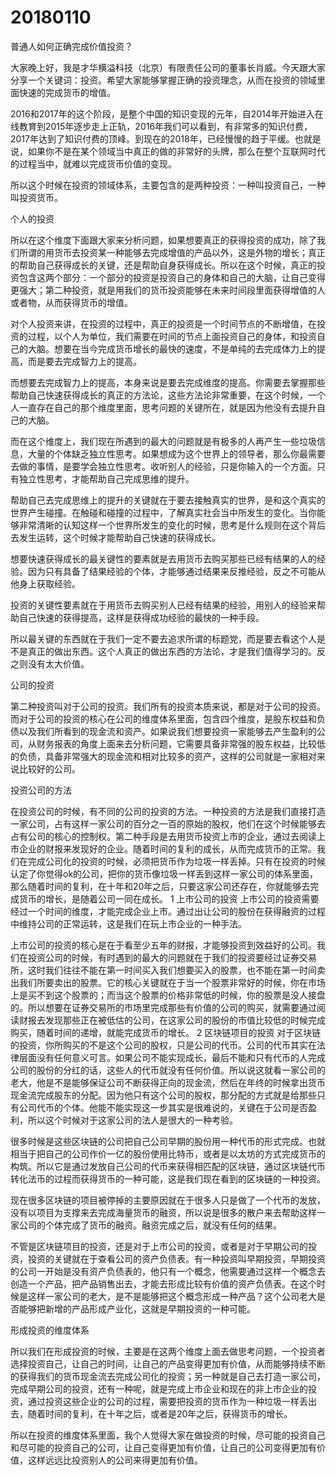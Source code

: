 # 20180110
普通人如何正确完成价值投资？

大家晚上好，我是才华横溢科技（北京）有限责任公司的董事长肖威。今天跟大家分享一个关键词：投资。希望大家能够掌握正确的投资理念，从而在投资的领域里面快速的完成货币的增值。

2016和2017年的这个阶段，是整个中国的知识变现的元年，自2014年开始进入在线教育到2015年逐步走上正轨，2016年我们可以看到，有非常多的知识付费，2017年达到了知识付费的顶峰。到现在的2018年，已经慢慢的趋于平缓。也就是说，如果你不是在某个领域当中真正的做的非常好的头牌，那么在整个互联网时代的过程当中，就难以完成货币价值的变现。

所以这个时候在投资的领域体系，主要包含的是两种投资：一种叫投资自己，一种叫投资货币。

个人的投资

所以在这个维度下面跟大家来分析问题，如果想要真正的获得投资的成功，除了我们所谓的用货币去投资某一种能够去完成增值的产品以外，这是外物的增长；真正的帮助自己获得成长的关键，还是帮助自身获得成长。所以在这个时候，真正的投资包含这两个部分：一个部分的投资是投资自己的身体和自己的大脑，让自己变得更强大；第二种投资，就是用我们的货币投资能够在未来时间段里面获得增值的人或者物，从而获得货币的增值。

对个人投资来讲，在投资的过程中，真正的投资是一个时间节点的不断增值，在投资的过程，以个人为单位，我们需要在时间的节点上面投资自己的身体，和投资自己的大脑。想要在当今完成货币增长的最快的速度，不是单纯的去完成体力上的提高，而是要去完成智力上的提高。

而想要去完成智力上的提高，本身来说是要去完成维度的提高。你需要去掌握那些帮助自己快速获得成长的真正的方法论，这些方法论非常重要，在这个时候，一个人一直存在自己的那个维度里面，思考问题的关键所在，就是因为他没有去提升自己的大脑。

而在这个维度上，我们现在所遇到的最大的问题就是有极多的人再产生一些垃圾信息，大量的个体缺乏独立性思考。如果想成为这个世界上的领导者，那么你最需要去做的事情，是要学会独立性思考。收听别人的经验，只是你输入的一个方面。只有独立性思考，才能帮助自己完成思维的提升。

帮助自己去完成思维上的提升的关键就在于要去接触真实的世界，是和这个真实的世界产生碰撞。在触碰和碰撞的过程中，了解真实社会当中所发生的变化。当你能够非常清晰的认知这样一个世界所发生的变化的时候，思考是什么规则在这个背后去发生运转，这个时候才能帮助自己快速的获得成长。

想要快速获得成长的最关键性的要素就是去用货币去购买那些已经有结果的人的经验。因为只有具备了结果经验的个体，才能够通过结果来反推经验，反之不可能从他身上获取经验。

投资的关键性要素就在于用货币去购买别人已经有结果的经验，用别人的经验来帮助自己快速的获得提高，这样是获得成功经验的最快的一种手段。

所以最关键的东西就在于我们一定不要去追求所谓的标题党，而是要去看这个人是不是真正的做出东西。这个人真正的做出东西的方法论，才是我们值得学习的。反之则没有太大价值。

公司的投资

第二种投资叫对于公司的投资。我们所有的投资本质来说，都是对于公司的投资。而对于公司的投资的核心在公司的维度体系里面，包含四个维度，是股东权益和负债以及我们所看到的现金流和资产。如果说我们想要投资一家能够去产生盈利的公司，从财务报表的角度上面来去分析问题，它需要具备非常强的股东权益，比较低的负债，具备非常强大的现金流和相对比较多的资产，这样的公司就是一家相对来说比较好的公司。

投资公司的方法

在投资公司的时候，有不同的公司的投资的方法。一种投资的方法是我们直接打造一家公司，占有这样一家公司的百分之一百的原始的股权，他们在这个时候能够去占有公司的核心的控制权。第二种手段是去用货币投资上市的企业，通过去阅读上市企业的财报来发现好的企业。随着时间的复利的成长，从而完成货币的正常。我们在完成公司化的投资的时候，必须把货币作为垃圾一样丢掉。只有在投资的时候认定了你觉得ok的公司，把你的货币像垃圾一样丢到这样一家公司的体系里面，那么随着时间的复利，在十年和20年之后，只要这家公司还存在，你就能够去完成货币的增长，是随着公司一同在成长。
1
上市公司的投资
上市公司的投资需要经过一个时间的维度，才能完成企业上市。通过出让公司的股份在获得融资的过程中维持公司的正常运转，这是我们在玩上市企业的一种手法。

上市公司的投资的核心是在于看至少五年的财报，才能够投资到效益好的公司。我们在投资公司的时候，有时遇到的最大的问题就在于我们的投资要经过证券交易所，这时我们往往不能在第一时间买入我们想要买入的股票，也不能在第一时间卖出我们所要卖出的股票。它的核心关键就在于当一个股票非常好的时候，你在市场上是买不到这个股票的；而当这个股票的价格非常低的时候，你的股票是没人接盘的。所以想要在证券交易所的市场里完成那些有价值的公司的购买，就需要通过阅读财报去发现那些正在被低估的公司，在这家公司的股份的市值比较低的时候完成购买，随着时间的递增，就能完成货币的增长。
2
区块链项目的投资
对于区块链的投资，你所购买的不是这个公司的股权，只是公司的代币。公司的代币其实在法律层面没有任何意义可言。如果公司不能实现成长，最后不能和只有代币的人完成公司的股份的分红的话，这些人的代币就没有任何价值。所以说这就看一家公司的老大，他是不是能够保证公司不断获得正向的现金流，然后在年终的时候拿出货币现金流完成股东的分配。因为他只有这个公司的股权，那分配的方式就是给那些只有公司代币的个体。他能不能实现这一步其实是很难说的，关键在于公司是否盈利，所以这个时候对于这家公司的法人是很大的一种考验。

很多时候是这些区块链的公司把自己公司早期的股份用一种代币的形式完成。也就相当于把自己的公司作价一亿的股份使用比特币，或者是以太坊的方式完成货币的构筑。所以它是通过发放自己公司的代币来获得相匹配的区块链，通过区块链代币转化法币的过程而获得货币的一种可能，这是我们现在看到的区块链的一种投资。

现在很多区块链的项目被停掉的主要原因就在于很多人只是做了一个代币的发放，没有以项目为支撑来去完成海量货币的融资，所以说是很多的散户来去帮助这样一家公司的个体完成了货币的融资。融资完成之后，就没有任何的结果。

不管是区块链项目的投资，还是对于上市公司的投资，或者是对于早期公司的投资，投资的关键就在于查看公司的资产负债表。有一种投资叫早期投资，早期投资的公司一开始是没有资产负债表的，他只有一个概念，他需要通过这样一个概念去创造一个产品，把产品销售出去，才能去形成比较有价值的资产负债表。在这个时候是这样一家公司的老大，是不是能够把这个概念形成一种产品？这个公司老大是否能够把新增的产品形成产业化，这就是早期投资的一种可能。

形成投资的维度体系

所以我们在形成投资的时候，主要是在这两个维度上面去做思考问题，一个投资者选择投资自己，让自己的时间，让自己的产品变得更加有价值，从而能够持续不断的获得我们的货币现金流去完成公司化的投资；另一种就是自己去打造一家公司，完成早期公司的投资，还有一种呢，就是完成上市企业和现在的非上市企业的投资，通过投资这些企业的公司的过程，需要把投资的货币作为一种垃圾一样丢出去，随着时间的复利，在十年之后，或者是20年之后，获得货币的增长。

所以在投资的维度体系里面，我个人觉得大家在做投资的时候，尽可能的投资自己和尽可能的投资自己的公司，让自己变得更加有价值，让自己的公司变得更加有价值，这样远远比投资别人的公司来得更加有价值。
